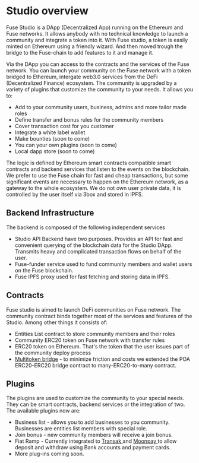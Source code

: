 # Studio overview

Fuse Studio is a DApp \(Decentralized App\) running on the Ethereum and Fuse networks.  It allows anybody with no technical knowledge to launch a community and integrate a token into it. With Fuse studio, a token is easily minted on Ethereum using a friendly wizard. And then moved trough the bridge to the Fuse-chain to add features to it and manage it.  
  
Via the DApp you can access to the contracts and the services of the Fuse network. You can launch your community on the Fuse network with a token bridged to Ethereum, intergate web3.0 services from the DeFi \(Decentralized Finance\) ecosystem. The community is upgraded by a variety of plugins that customize the community to your needs. It allows you to:

* Add to your community users, business, admins and more tailor made roles
* Define transfer and bonus rules for the community members
* Cover transaction cost for you customer
* Integrate a white label wallet
* Make bounties \(soon to come\)
* You can your own plugins \(soon to come\)
* Local dapp store \(soon to come\)

The logic is defined by Ethereum smart contracts compatible smart contracts and backend services that listen to the events on the blockchain. We prefer to use the Fuse chain for fast and cheap transactions, but some significant events are necessary to happen on the Ethereum network, as a gateway to the whole ecosystem. We do not own user private data, it is controlled by the user itself via 3box and stored in IPFS.

## Backend Infrastructure

The backend is composed of the following independent services

* Studio API Backend have two purposes. Provides an API for fast and convenient querying of the blockchain data for the Studio DApp. Transmits heavy and complicated transaction flows on behalf of the user.
* Fuse-funder service used to fund community members and wallet users on the Fuse blockchain.
* Fuse IPFS proxy used for fast fetching and storing data in IPFS.

## Contracts

Fuse studio is aimed to launch DeFi communities on Fuse network. The community contract binds together most of the services and features of the Studio. Among other things it consists of:

* Entities List contract to store community members and their roles
* Community ERC20 token on Fuse network with transfer rules
* ERC20 token on Ethereum. That's the token that the user issues part of the community deploy process
* [Multitoken bridge](https://github.com/fuseio/bridge-contracts) - to minimize friction and costs we extended the POA ERC20-ERC20 bridge contract to many-ERC20-to-many contract.

## Plugins

The plugins are used to customize the community to your special needs. They can be smart contracts, backend services or the integration of two. The available plugins now are:

* Business list - allows you to add businesses to you community. Businesses are entities list members with special role.
* Join bonus - new community members will receive a join bonus.
* Fiat Ramp - Currently integrated to [Transak ](https://transak.com/)and [Moonpay ](https://www.moonpay.io/)to allow deposit and withdraw using Bank accounts and payment cards.
* More plug-ins coming soon.



